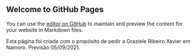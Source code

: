 ## Welcome to GitHub Pages

You can use the [editor on GitHub](https://github.com/Rafael702/OGrandePedido.github.io/edit/main/README.md) to maintain and preview the content for your website in Markdown files.

Esta página foi criada com o propósito de pedir a Graziele Ribeiro Xavier em Namoro. Previsão 05/09/2021.

